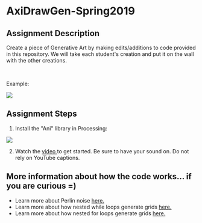 # AxiDrawGen-Spring2019

## Assignment Description
Create a piece of Generative Art by making edits/additions to code provided in this repository. We will take each student's creation and put it on the wall with the other creations. 

<br />

Example:

<img src="https://raw.githubusercontent.com/riverpointacademy/AxiDrawGen-Spring2019/master/Grid.png"/> 

## Assignment Steps

1. Install the "Ani" library in Processing:
<img src="https://raw.githubusercontent.com/riverpointacademy/GenerativeArt-Fall2018/master/InstallAni.gif"/> 

2. Watch the <a href="https://youtu.be/gdj1JsCUcOU">video </a> to get started. Be sure to have your sound on. Do not rely on YouTube captions.

## More information about how the code works... if you are curious =)

- Learn more about Perlin noise <a href="https://www.youtube.com/watch?v=8ZEMLCnn8v0">here.</a>
- Learn more about how nested while loops generate grids <a href="https://youtu.be/zi0TCLDQERY"> here.</a>
- Learn more about how nested for loops generate grids <a href="https://youtu.be/5PwJ0Dm78bw">here.</a>


